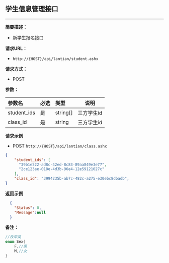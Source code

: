 ## 学生信息管理接口
--------------------
**简要描述：** 

- 新学生报名接口

**请求URL：** 

- `http://{HOST}/api/lantian/student.ashx`
  
**请求方式：**

- POST

**参数：** 

|参数名|必选|类型|说明|
|:----    |:---|:----- |-----   |
|student_ids    |是  |string[] |三方学生id   |
|class_id    |是  |string |三方学生id   |

**请求示例**

- POST `http://{HOST}/api/lantian/class.ashx`
``` json
{
    "student_ids": [
      "39b1e522-ad8c-42ed-8c83-89aa849e3e77",
      "2ce123ae-018e-4d3b-96e4-12e59121027c"
    ],
    "class_id": "3994235b-ab7c-482c-a275-e30ebc8dbadb",
}
```

**返回示例**

``` json
  {
    "Status": 0,
    "Message":null
  }
```

**备注：** 
``` csharp
//枚举类
enum Sex{
    F,//男
    M,//女
}
```